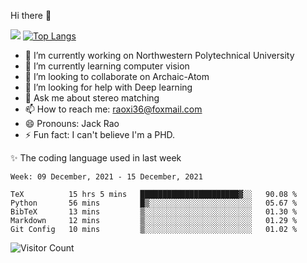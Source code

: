 Hi there 👋

![](https://github-readme-stats.vercel.app/api?username=Raohaocheng)
[![Top Langs](https://github-readme-stats.vercel.app/api/top-langs/?username=Raohaocheng&layout=compact)](https://github.com/anuraghazra/github-readme-stats)

- 🔭 I’m currently working on Northwestern Polytechnical University
- 🌱 I’m currently learning computer vision
- 👯 I’m looking to collaborate on Archaic-Atom
- 🤔 I’m looking for help with Deep learning
- 💬 Ask me about stereo matching
- 📫 How to reach me: raoxi36@foxmail.com
- 😄 Pronouns: Jack Rao
- ⚡ Fun fact: I can't believe I'm a PHD.

✨ The coding language used in last week
<!--START_SECTION:waka-->
```text
Week: 09 December, 2021 - 15 December, 2021

TeX          15 hrs 5 mins   ██████████████████████▓░░   90.08 % 
Python       56 mins         █▒░░░░░░░░░░░░░░░░░░░░░░░   05.67 % 
BibTeX       13 mins         ▒░░░░░░░░░░░░░░░░░░░░░░░░   01.30 % 
Markdown     12 mins         ▒░░░░░░░░░░░░░░░░░░░░░░░░   01.29 % 
Git Config   10 mins         ▒░░░░░░░░░░░░░░░░░░░░░░░░   01.02 % 
```
<!--END_SECTION:waka-->

![Visitor Count](https://profile-counter.glitch.me/Raohaocheng/count.svg)
